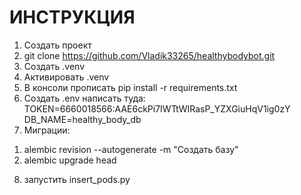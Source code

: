 # ИНСТРУКЦИЯ

1. Создать проект
2. git clone https://github.com/Vladik33265/healthybodybot.git
3. Создать .venv
4. Активировать .venv
5. В консоли прописать pip install -r requirements.txt
6. Создать .env написать туда:
TOKEN=6660018566:AAE6ckPi7IWTtWIRasP_YZXGiuHqV1ig0zY
DB_NAME=healthy_body_db
7. Миграции:
1) alembic revision --autogenerate -m "Создать базу"
2) alembic upgrade head
8. запустить insert_pods.py
